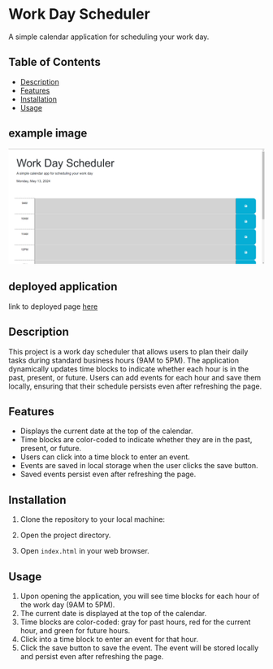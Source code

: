 # Work Day Scheduler

A simple calendar application for scheduling your work day.

## Table of Contents

- [Description](#description)
- [Features](#features)
- [Installation](#installation)
- [Usage](#usage)

## example image

![example](images/example.png)

## deployed application

link to deployed page [here](https://juanycorn.github.io/Workday_scheduler/)

## Description

This project is a work day scheduler that allows users to plan their daily tasks during standard business hours (9AM to 5PM). The application dynamically updates time blocks to indicate whether each hour is in the past, present, or future. Users can add events for each hour and save them locally, ensuring that their schedule persists even after refreshing the page.

## Features

- Displays the current date at the top of the calendar.
- Time blocks are color-coded to indicate whether they are in the past, present, or future.
- Users can click into a time block to enter an event.
- Events are saved in local storage when the user clicks the save button.
- Saved events persist even after refreshing the page.

## Installation

1. Clone the repository to your local machine:

2. Open the project directory.

3. Open `index.html` in your web browser.

## Usage

1. Upon opening the application, you will see time blocks for each hour of the work day (9AM to 5PM).
2. The current date is displayed at the top of the calendar.
3. Time blocks are color-coded: gray for past hours, red for the current hour, and green for future hours.
4. Click into a time block to enter an event for that hour.
5. Click the save button to save the event. The event will be stored locally and persist even after refreshing the page.